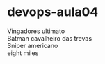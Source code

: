 # devops-aula04<br>
Vingadores ultimato<br>
Batman cavalheiro das trevas<br>
Sniper americano<br>
eight miles<br>
